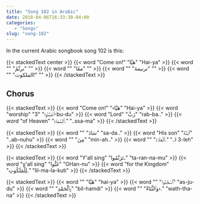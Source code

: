 ```yaml
---
title: "Song 102 in Arabic"
date: 2018-04-06T16:33:38-04:00
categories:
   - "Songs"
slug: "song-102"
---
```


In the current Arabic songbook song 102 is this:

{{< stackedText center >}}
   {{< word "Come on!" "هيَّا" "Hai-ya" >}}
   {{< word "" "نرنِّمُ" "" >}}
   {{< word "" "معًا" "" >}}
   {{< word "" "ترنيمةَ" "" >}}
   {{< word "" "الملكوت!" "" >}}
{{< /stackedText >}}

## Chorus

{{< stackedText >}}
   {{< word "Come on!" "‹هَيَّا" "Hai-ya" >}}
   {{< word "worship" "ٱعْبُدُوا" "3-bu-du" >}}
   {{< word "Lord" "رَبَّ" "rab-ba.." >}}
   {{< word "of Heaven" "ٱلسَّمَاءْ." "..ssa-ma" >}}
{{< /stackedText >}}

{{< stackedText >}}
   {{< word "" "سَادَ" "sa-da.." >}}
   {{< word "His son" "ٱبْنُهُ" "..ab-nuhu" >}}
   {{< word "" "مِنَ" "min-ah.." >}}
   {{< word "" "ٱلْعَلَاءْ." "..l 3-leh" >}}
{{< /stackedText >}}

{{< stackedText >}}
   {{< word "Y'all sing" "تَرَنَّمُوا،" "ta-ran-na-mu" >}}
   {{< word "y'all sing" "غَنُّوا" "GHan-nu" >}}
   {{< word "for the Kingdom" "لِلْمَلَكُوتِ." "lil-ma-la-kuti" >}}
{{< /stackedText >}}

{{< stackedText >}}
   {{< word "" "هَيَّا" "hai-ya" >}}
   {{< word "" "ٱسْجُدُوا" "as-ju-du" >}}
   {{< word "" "بِٱلْحَمْدِ" "bil-hamdi" >}}
   {{< word "" "وَٱلثَّنَاءْ›." "wath-tha-na" >}}
{{< /stackedText >}}


